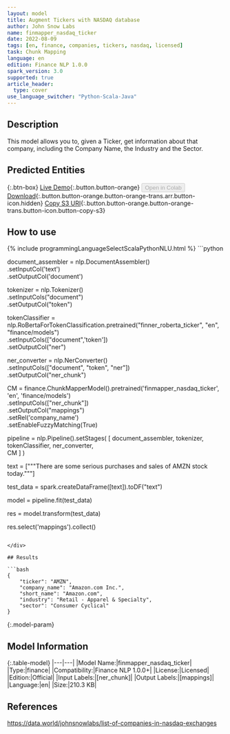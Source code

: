 ```yaml
---
layout: model
title: Augment Tickers with NASDAQ database
author: John Snow Labs
name: finmapper_nasdaq_ticker
date: 2022-08-09
tags: [en, finance, companies, tickers, nasdaq, licensed]
task: Chunk Mapping
language: en
edition: Finance NLP 1.0.0
spark_version: 3.0
supported: true
article_header:
  type: cover
use_language_switcher: "Python-Scala-Java"
---
```


## Description

This model allows you to, given a Ticker, get information about that company, including the Company Name, the Industry and the Sector.

## Predicted Entities



{:.btn-box}
[Live Demo](https://demo.johnsnowlabs.com/finance/FIN_LEG_COMPANY_AUGMENTATION/){:.button.button-orange}
<button class="button button-orange" disabled>Open in Colab</button>
[Download](https://s3.amazonaws.com/auxdata.johnsnowlabs.com/finance/models/finmapper_nasdaq_ticker_en_1.0.0_3.2_1660038524908.zip){:.button.button-orange.button-orange-trans.arr.button-icon.hidden}
[Copy S3 URI](s3://auxdata.johnsnowlabs.com/finance/models/finmapper_nasdaq_ticker_en_1.0.0_3.2_1660038524908.zip){:.button.button-orange.button-orange-trans.button-icon.button-copy-s3}

## How to use



<div class="tabs-box" markdown="1">
{% include programmingLanguageSelectScalaPythonNLU.html %}
```python

document_assembler = nlp.DocumentAssembler()\
      .setInputCol('text')\
      .setOutputCol('document')

tokenizer = nlp.Tokenizer()\
      .setInputCols("document")\
      .setOutputCol("token")

tokenClassifier = nlp.RoBertaForTokenClassification.pretrained("finner_roberta_ticker", "en", "finance/models")\
      .setInputCols(["document",'token'])\
      .setOutputCol("ner")

ner_converter = nlp.NerConverter()\
      .setInputCols(["document", "token", "ner"])\
      .setOutputCol("ner_chunk")

CM = finance.ChunkMapperModel().pretrained('finmapper_nasdaq_ticker', 'en', 'finance/models')\
      .setInputCols(["ner_chunk"])\
      .setOutputCol("mappings")\
      .setRel('company_name')\
      .setEnableFuzzyMatching(True)

pipeline = nlp.Pipeline().setStages(
      [
          document_assembler,
          tokenizer, 
          tokenClassifier,
          ner_converter,  
          CM
      ]
      )

text = ["""There are some serious purchases and sales of AMZN stock today."""]

test_data = spark.createDataFrame([text]).toDF("text")

model = pipeline.fit(test_data)

res = model.transform(test_data)

res.select('mappings').collect()
```

</div>

## Results

```bash
{
    "ticker": "AMZN",
    "company_name": "Amazon.com Inc.",
    "short_name": "Amazon.com",
    "industry": "Retail - Apparel & Specialty",
    "sector": "Consumer Cyclical"
}
```

{:.model-param}
## Model Information

{:.table-model}
|---|---|
|Model Name:|finmapper_nasdaq_ticker|
|Type:|finance|
|Compatibility:|Finance NLP 1.0.0+|
|License:|Licensed|
|Edition:|Official|
|Input Labels:|[ner_chunk]|
|Output Labels:|[mappings]|
|Language:|en|
|Size:|210.3 KB|

## References

https://data.world/johnsnowlabs/list-of-companies-in-nasdaq-exchanges
